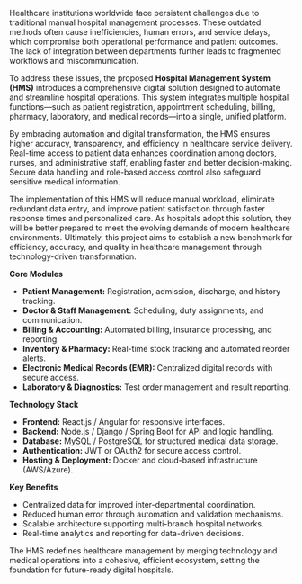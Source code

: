 Healthcare institutions worldwide face persistent challenges due to traditional manual hospital management processes. These outdated methods often cause inefficiencies, human errors, and service delays, which compromise both operational performance and patient outcomes. The lack of integration between departments further leads to fragmented workflows and miscommunication.

To address these issues, the proposed **Hospital Management System (HMS)** introduces a comprehensive digital solution designed to automate and streamline hospital operations. This system integrates multiple hospital functions—such as patient registration, appointment scheduling, billing, pharmacy, laboratory, and medical records—into a single, unified platform.

By embracing automation and digital transformation, the HMS ensures higher accuracy, transparency, and efficiency in healthcare service delivery. Real-time access to patient data enhances coordination among doctors, nurses, and administrative staff, enabling faster and better decision-making. Secure data handling and role-based access control also safeguard sensitive medical information.

The implementation of this HMS will reduce manual workload, eliminate redundant data entry, and improve patient satisfaction through faster response times and personalized care. As hospitals adopt this solution, they will be better prepared to meet the evolving demands of modern healthcare environments. Ultimately, this project aims to establish a new benchmark for efficiency, accuracy, and quality in healthcare management through technology-driven transformation.

**Core Modules**

* **Patient Management:** Registration, admission, discharge, and history tracking.
* **Doctor & Staff Management:** Scheduling, duty assignments, and communication.
* **Billing & Accounting:** Automated billing, insurance processing, and reporting.
* **Inventory & Pharmacy:** Real-time stock tracking and automated reorder alerts.
* **Electronic Medical Records (EMR):** Centralized digital records with secure access.
* **Laboratory & Diagnostics:** Test order management and result reporting.

**Technology Stack**

* **Frontend:** React.js / Angular for responsive interfaces.
* **Backend:** Node.js / Django / Spring Boot for API and logic handling.
* **Database:** MySQL / PostgreSQL for structured medical data storage.
* **Authentication:** JWT or OAuth2 for secure access control.
* **Hosting & Deployment:** Docker and cloud-based infrastructure (AWS/Azure).

**Key Benefits**

* Centralized data for improved inter-departmental coordination.
* Reduced human error through automation and validation mechanisms.
* Scalable architecture supporting multi-branch hospital networks.
* Real-time analytics and reporting for data-driven decisions.

The HMS redefines healthcare management by merging technology and medical operations into a cohesive, efficient ecosystem, setting the foundation for future-ready digital hospitals.

